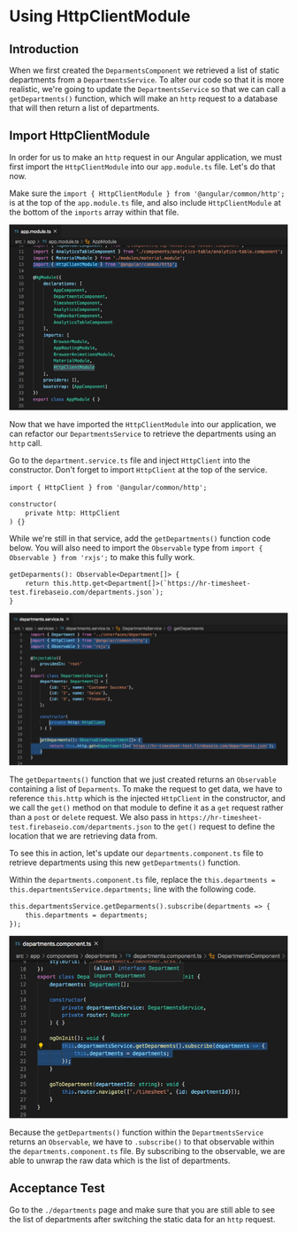 # Using HttpClientModule

## Introduction

When we first created the `DeparmentsComponent` we retrieved a list of static departments from a `DepartmentsService`. To alter our code so that it is more realistic, we're going to update the `DepartmentsService` so that we can call a `getDepartments()` function, which will make an `http` request to a database that will then return a list of departments.


## Import HttpClientModule

In order for us to make an `http` request in our Angular application, we must first import the `HttpClientModule` into our `app.module.ts` file. Let's do that now.

Make sure the `import { HttpClientModule } from '@angular/common/http';` is at the top of the `app.module.ts` file, and also include `HttpClientModule` at the bottom of the `imports` array within that file.

![](img/httpclient_import.png)


Now that we have imported the `HttpClientModule` into our application, we can refactor our `DepartmentsService` to retrieve the departments using an `http` call.

Go to the `department.service.ts` file and inject `HttpClient` into the constructor. Don't forget to import `HttpClient` at the top of the service.

`import { HttpClient } from '@angular/common/http';`

```
constructor(
    private http: HttpClient
) {}
```

While we're still in that service, add the `getDepartments()` function code below. You will also need to import the `Observable` type from `import { Observable } from 'rxjs';` to make this fully work.

```
getDeparments(): Observable<Department[]> {
    return this.http.get<Department[]>(`https://hr-timesheet-test.firebaseio.com/departments.json`);
}
```

![](img/http_use.png)


The `getDepartments()` function that we just created returns an `Observable` containing a list of `Deparments`. To make the request to get data, we have to reference `this.http` which is the injected `HttpClient` in the constructor, and we call the `get()` method on that module to define it as a `get` request rather than a `post` or `delete` request. We also pass in `https://hr-timesheet-test.firebaseio.com/departments.json` to the `get()` request to define the location that we are retrieving data from.

To see this in action, let's update our `departments.component.ts` file to retrieve departments using this new `getDepartments()` function.

Within the `departments.component.ts` file, replace the `this.departments = this.departmentsService.departments;` line with the following code.

```
this.departmentsService.getDeparments().subscribe(departments => {
    this.departments = departments;
});
```

![](img/departments_subscription.png)

Because the `getDepartments()` function within the `DepartmentsService` returns an `Observable`, we have to `.subscribe()` to that observable within the `departments.component.ts` file. By subscribing to the observable, we are able to unwrap the raw data which is the list of departments.


## Acceptance Test

Go to the `./departments` page and make sure that you are still able to see the list of departments after switching the static data for an `http` request.